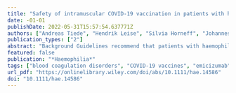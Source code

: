 ```yaml
---
title: "Safety of intramuscular COVID-19 vaccination in patients with haemophilia"
date: -01-01
publishDate: 2022-05-31T15:57:54.637771Z
authors: ["Andreas Tiede", "Hendrik Leise", "Silvia Horneff", "Johannes Oldenburg", "Susan Halimeh", "Christine Heller", "Christoph Königs", "Katharina Holstein", "Christian Pfrepper"]
publication_types: ["2"]
abstract: "Background Guidelines recommend that patients with haemophilia should preferably receive vaccination subcutaneously. COVID-19 and other vaccines, however, are only licenced for intramuscular application. Aims To assess the safety of intramuscular COVID-19 vaccination in patients living with haemophilia. Methods Part A of this prospective observational study enrolled consecutive patients with haemophilia A (HA) and B (HB) of all ages and severities and assessed injection site bleeding and other complications within 30 days of vaccination. Part B enrolled patients providing informed consent for detailed data collection including medication and prophylaxis around the time of vaccination. Logistic regression was performed to assess potential risk factors for bleeding. Results Four hundred and sixty-one patients were enrolled into part A. The primary endpoint injection site bleeding occurred in seven patients (1.5%, 95% confidence interval .7–3.1%). Comprehensive analysis of 214 patients (404 vaccinations, part B) revealed that 97% of patients with severe haemophilia had prophylaxis before vaccination, either as part of their routine prophylaxis or using additional doses. 56% and 30% of patients with moderate and mild haemophilia, respectively, received prophylaxis before vaccination. Among the seven bleeds recorded, three occurred when intramuscular vaccination was done without prophylaxis (odds ratio 12). Conclusions This is the first prospective study reporting on the safety of intramuscular vaccination in haemophilia. The rate of injection site bleeding was low in mild haemophilia, and in moderate and severe haemophilia if patients received factor prophylaxis."
featured: false
publication: "*Haemophilia*"
tags: ["blood coagulation disorders", "COVID-19 vaccines", "emicizumab", "Factor IX", "Factor VIII", "humans", "observational study"]
url_pdf: "https://onlinelibrary.wiley.com/doi/abs/10.1111/hae.14586"
doi: "10.1111/hae.14586"
---
```


